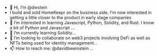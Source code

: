 - 👋 Hi, I’m @dwstein
- I build and sold HomeKeepr on the business side.  I'm now interested in getting a little closer to the product in early stage companies
- 👀 I’m interested in learning Javascript, Python, Solidity, and Rust.  I know a bit of Python and Javascript ...
- 🌱 I’m currently learning Solidity...
- 💞️ I’m looking to collaborate on web3 projects involving DeFi as well as NFTs being used for identity management...
- 📫 How to reach me: @davidbweinstein ...

<!---
dwstein/dwstein is a ✨ special ✨ repository because its `README.md` (this file) appears on your GitHub profile.
You can click the Preview link to take a look at your changes.
--->
